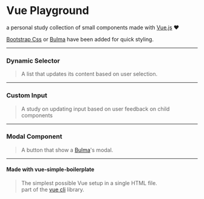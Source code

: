 Vue Playground
=======

a personal study collection of small components made with [Vue.js](https://vuejs.org/) :heart:

[Bootstrap Css](http://getbootstrap.com/css/) or [Bulma](http://bulma.io/) have been added for quick styling.

---

### Dynamic Selector

>A list that updates its content based on user selection.

---

### Custom Input

>A study on updating input based on user feedback on child components

---

### Modal Component

>A button that show a [Bulma](http://bulma.io/)'s modal.

---



#### Made with vue-simple-boilerplate

> The simplest possible Vue setup in a single HTML file.<br>
part of the [vue cli](https://github.com/vuejs/vue-cli) library.

